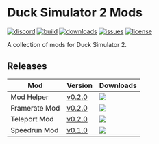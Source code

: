 # Duck Simulator 2 Mods
[![discord](https://img.shields.io/discord/1005145130145169418?style=flat-square)](https://discord.gg/dzMy89MTe8)
[![build](https://img.shields.io/github/workflow/status/ERmilburn02/Duck-Sim-2-Mods/build?style=flat-square)](https://github.com/ERmilburn02/Duck-Sim-2-Mods/actions/workflows/build-validation.yml)
[![downloads](https://img.shields.io/github/downloads/ERmilburn02/Duck-Sim-2-Mods/total?style=flat-square)](https://github.com/ERmilburn02/Duck-Sim-2-Mods/releases)
[![issues](https://img.shields.io/github/issues/ERmilburn02/Duck-Sim-2-Mods?style=flat-square)](https://github.com/ERmilburn02/Duck-Sim-2-Mods/issues)
[![license](https://img.shields.io/github/license/ERmilburn02/Duck-Sim-2-Mods?style=flat-square)](https://github.com/ERmilburn02/Duck-Sim-2-Mods/blob/main/LICENSE)

A collection of mods for Duck Simulator 2.

## Releases

Mod | Version | Downloads
--- | --- | ---
Mod Helper | [v0.2.0](https://github.com/ERmilburn02/Duck-Sim-2-Mods/releases/tag/Mod-Helper-v0.2.0) | ![](https://img.shields.io/github/downloads/ERmilburn02/Duck-Sim-2-Mods/Mod-Helper-v0.2.0/total?style=flat-square)
Framerate Mod | [v0.2.0](https://github.com/ERmilburn02/Duck-Sim-2-Mods/releases/tag/Framerate-Mod-v0.2.0) | ![](https://img.shields.io/github/downloads/ERmilburn02/Duck-Sim-2-Mods/Framerate-Mod-v0.2.0/total?style=flat-square)
Teleport Mod | [v0.2.0](https://github.com/ERmilburn02/Duck-Sim-2-Mods/releases/tag/Teleport-Mod-v0.2.0) | ![](https://img.shields.io/github/downloads/ERmilburn02/Duck-Sim-2-Mods/Teleport-Mod-v0.2.0/total?style=flat-square)
Speedrun Mod | [v0.1.0](https://github.com/ERmilburn02/Duck-Sim-2-Mods/releases/tag/Speedrun-Mod-v0.1.0) | ![](https://img.shields.io/github/downloads/ERmilburn02/Duck-Sim-2-Mods/Speedrun-Mod-v0.1.0/total?style=flat-square)

